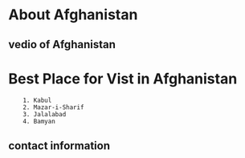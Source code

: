# About Afghanistan

## vedio of Afghanistan

# Best Place for Vist in Afghanistan
        1. Kabul
        2. Mazar-i-Sharif
        3. Jalalabad
        4. Bamyan

## contact information